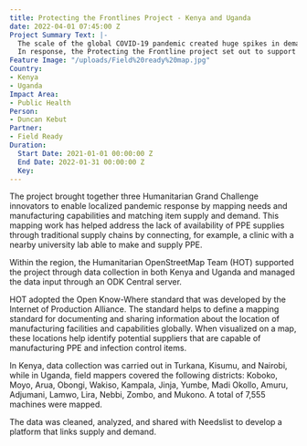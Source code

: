 ```yaml
---
title: Protecting the Frontlines Project - Kenya and Uganda
date: 2022-04-01 07:45:00 Z
Project Summary Text: |-
  The scale of the global COVID-19 pandemic created huge spikes in demand for personal protection equipment (PPE) and infection control supplies required by frontline workers in the health and relief sectors.
  In response, the Protecting the Frontline project set out to support frontline workers, specifically those in hard-to-reach conflict zones, to access locally produced PPE.
Feature Image: "/uploads/Field%20ready%20map.jpg"
Country:
- Kenya
- Uganda
Impact Area:
- Public Health
Person:
- Duncan Kebut
Partner:
- Field Ready
Duration:
  Start Date: 2021-01-01 00:00:00 Z
  End Date: 2022-01-31 00:00:00 Z
  Key: 
---
```


The project brought together three Humanitarian Grand Challenge innovators to enable localized pandemic response by mapping needs and manufacturing capabilities and matching item supply and demand. This mapping work has helped address the lack of availability of PPE supplies through traditional supply chains by connecting, for example, a clinic with a nearby university lab able to make and supply PPE.

Within the region, the Humanitarian OpenStreetMap Team (HOT) supported the project through data collection in both Kenya and Uganda and managed the data input through an ODK Central server. 

HOT adopted the Open Know-Where standard that was developed by the Internet of Production Alliance. The standard helps to define a mapping standard for documenting and sharing information about the location of manufacturing facilities and capabilities globally.
When visualized on a map, these locations help identify potential suppliers that are capable of manufacturing PPE and infection control items.

In Kenya, data collection was carried out in Turkana, Kisumu, and Nairobi, while in Uganda, field mappers covered the following districts: Koboko, Moyo, Arua, Obongi, Wakiso, Kampala, Jinja, Yumbe, Madi Okollo, Amuru, Adjumani, Lamwo, Lira, Nebbi, Zombo, and Mukono. A total of 7,555 machines were mapped.

The data was cleaned, analyzed, and shared with Needslist to develop a platform that links supply and demand.